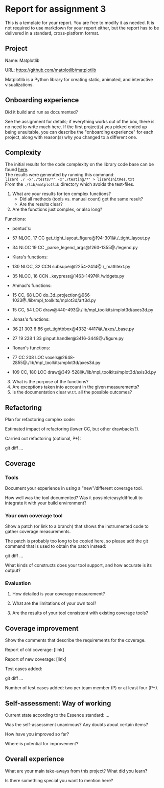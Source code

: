 # Report for assignment 3

This is a template for your report. You are free to modify it as needed.
It is not required to use markdown for your report either, but the report
has to be delivered in a standard, cross-platform format.

## Project

Name: Matplotlib

URL: https://github.com/matplotlib/matplotlib

Matplotlib is a Python library for creating static, animated, and interactive visualizations.

## Onboarding experience

Did it build and run as documented?
    
See the assignment for details; if everything works out of the box,
there is no need to write much here. If the first project(s) you picked
ended up being unsuitable, you can describe the "onboarding experience"
for each project, along with reason(s) why you changed to a different one.


## Complexity

The initial results for the code complexity on the library code base can be found [here](./lib/matplotlib/lizardInitRes.txt).  
The results were generated by running this command:  
`lizard ./ -x"./tests/*" -x"./testing/*" > lizardInitRes.txt`  
From the `./lib/matplotlib` directory which avoids the test-files. 


1. What are your results for ten complex functions?
   * Did all methods (tools vs. manual count) get the same result?
   * Are the results clear?
2. Are the functions just complex, or also long?

Functions: 
* pontus's:
* 57 NLOC, 17 CC get_tight_layout_figure@194-301@./_tight_layout.py
* 34 NLOC 19 CC _parse_legend_args@1260-1355@./legend.py


* Klara's functions:

* 130 NLOC, 32 CCN subsuper@2254-2414@./_mathtext.py
* 35 NLOC, 16 CCN _keypress@1463-1497@./widgets.py

* Ahmad's functions:
* 15 CC, 68 LOC do_3d_projection@966-1033@./lib/mpl_toolkits/mplot3d/art3d.py
* 15 CC, 54 LOC draw@440-493@./lib/mpl_toolkits/mplot3d/axes3d.py

* Jonas's functions:
* 36     21    303      6      86 get_tightbbox@4332-4417@./axes/_base.py
* 27     19    228      1      33 ginput.handler@3416-3448@./figure.py

* Ronan's functions:
* 77 CC 208 LOC voxels@2648-2855@./lib/mpl_toolkits/mplot3d/axes3d.py
* 109 CC, 180 LOC draw@349-528@./lib/mpl_toolkits/mplot3d/axis3d.py




3. What is the purpose of the functions?
4. Are exceptions taken into account in the given measurements?
5. Is the documentation clear w.r.t. all the possible outcomes?

## Refactoring

Plan for refactoring complex code:

Estimated impact of refactoring (lower CC, but other drawbacks?).

Carried out refactoring (optional, P+):

git diff ...

## Coverage

### Tools

Document your experience in using a "new"/different coverage tool.

How well was the tool documented? Was it possible/easy/difficult to
integrate it with your build environment?

### Your own coverage tool

Show a patch (or link to a branch) that shows the instrumented code to
gather coverage measurements.

The patch is probably too long to be copied here, so please add
the git command that is used to obtain the patch instead:

git diff ...

What kinds of constructs does your tool support, and how accurate is
its output?

### Evaluation

1. How detailed is your coverage measurement?

2. What are the limitations of your own tool?

3. Are the results of your tool consistent with existing coverage tools?

## Coverage improvement

Show the comments that describe the requirements for the coverage.

Report of old coverage: [link]

Report of new coverage: [link]

Test cases added:

git diff ...

Number of test cases added: two per team member (P) or at least four (P+).

## Self-assessment: Way of working

Current state according to the Essence standard: ...

Was the self-assessment unanimous? Any doubts about certain items?

How have you improved so far?

Where is potential for improvement?

## Overall experience

What are your main take-aways from this project? What did you learn?

Is there something special you want to mention here?

